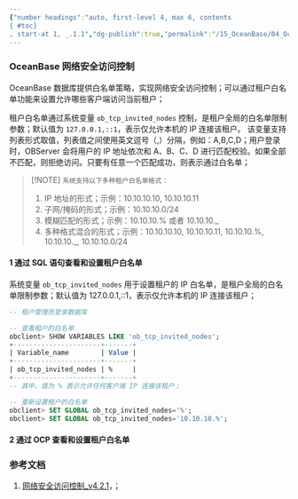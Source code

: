 ```yaml
---
{"number headings":"auto, first-level 4, max 6, contents
{ #toc}
, start-at 1, _.1.1","dg-publish":true,"permalink":"/15_OceanBase/04_OceanBase 安全，高可用，容灾/OceanBase 安全权限/OceanBase 网络安全访问控制/","dgPassFrontmatter":true}
---
```



### OceanBase 网络安全访问控制
OceanBase 数据库提供白名单策略，实现网络安全访问控制；可以通过租户白名单功能来设置允许哪些客户端访问当前租户；

租户白名单通过系统变量 `ob_tcp_invited_nodes` 控制，是租户全局的白名单限制参数；默认值为 `127.0.0.1,::1`，表示仅允许本机的 IP 连接该租户。 该变量支持列表形式取值，列表值之间使用英文逗号（,）分隔，例如：A,B,C,D；用户登录时，OBServer 会将用户的 IP 地址依次和 A、B、C、D 进行匹配校验。如果全部不匹配，则拒绝访问。只要有任意一个匹配成功，则表示通过白名单；

> [!NOTE] `系统支持以下多种租户白名单格式：`
> 1. IP 地址的形式；示例：10.10.10.10,  10.10.10.11
> 2. 子网/掩码的形式；示例：10.10.10.0/24
> 3. 模糊匹配的形式；示例：10.10.10.% 或者 10.10.10._
> 4. 多种格式混合的形式；示例：10.10.10.10,  10.10.10.11,  10.10.10.%,  10.10.10.\_,  10.10.10.0/24


#### 1 通过 SQL 语句查看和设置租户白名单
系统变量 `ob_tcp_invited_nodes` 用于设置租户的 IP 白名单，是租户全局的白名单限制参数；默认值为 127.0.0.1,::1，表示仅允许本机的 IP 连接该租户；

```sql
-- 租户管理员登录数据库

-- 查看租户的白名单
obclient> SHOW VARIABLES LIKE 'ob_tcp_invited_nodes';
+----------------------+-------+
| Variable_name        | Value |
+----------------------+-------+
| ob_tcp_invited_nodes | %     |
+----------------------+-------+
-- 其中，值为 % 表示允许任何客户端 IP 连接该租户；

-- 重新设置租户的白名单
obclient> SET GLOBAL ob_tcp_invited_nodes='%';
obclient> SET GLOBAL ob_tcp_invited_nodes='10.10.10.%';
```

#### 2 通过 OCP 查看和设置租户白名单



### 参考文档
1. [网络安全访问控制_v4.2.1](https://www.oceanbase.com/docs/common-oceanbase-database-cn-1000000000218274)，；
